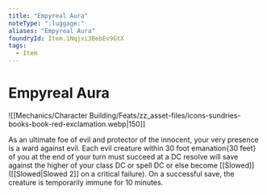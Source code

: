 ```yaml
---
title: "Empyreal Aura"
noteType: ":luggage:"
aliases: "Empyreal Aura"
foundryId: Item.1Nqjxi3BebEv9GtX
tags:
  - Item
---
```


# Empyreal Aura
![[Mechanics/Character Building/Feats/zz_asset-files/icons-sundries-books-book-red-exclamation.webp|150]]

As an ultimate foe of evil and protector of the innocent, your very presence is a ward against evil. Each evil creature within 30 foot emanation{30 feet} of you at the end of your turn must succeed at a DC resolve will save against the higher of your class DC or spell DC or else become [[Slowed]] ([[Slowed|Slowed 2]] on a critical failure). On a successful save, the creature is temporarily immune for 10 minutes.
